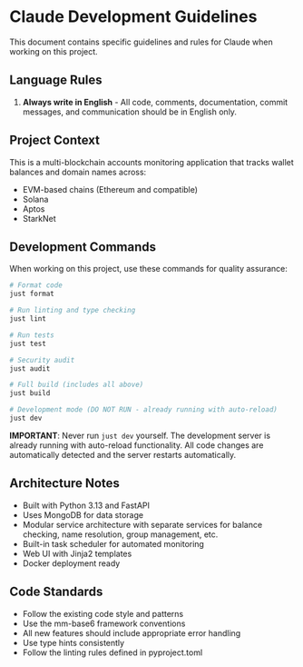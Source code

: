 # Claude Development Guidelines

This document contains specific guidelines and rules for Claude when working on this project.

## Language Rules

1. **Always write in English** - All code, comments, documentation, commit messages, and communication should be in English only.

## Project Context

This is a multi-blockchain accounts monitoring application that tracks wallet balances and domain names across:
- EVM-based chains (Ethereum and compatible)
- Solana
- Aptos  
- StarkNet

## Development Commands

When working on this project, use these commands for quality assurance:

```bash
# Format code
just format

# Run linting and type checking
just lint

# Run tests
just test

# Security audit
just audit

# Full build (includes all above)
just build

# Development mode (DO NOT RUN - already running with auto-reload)
just dev
```

**IMPORTANT**: Never run `just dev` yourself. The development server is already running with auto-reload functionality. All code changes are automatically detected and the server restarts automatically.

## Architecture Notes

- Built with Python 3.13 and FastAPI
- Uses MongoDB for data storage
- Modular service architecture with separate services for balance checking, name resolution, group management, etc.
- Built-in task scheduler for automated monitoring
- Web UI with Jinja2 templates
- Docker deployment ready

## Code Standards

- Follow the existing code style and patterns
- Use the mm-base6 framework conventions
- All new features should include appropriate error handling
- Use type hints consistently
- Follow the linting rules defined in pyproject.toml
